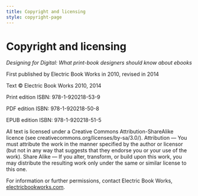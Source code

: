 ```yaml
---
title: Copyright and licensing
style: copyright-page
---
```


# Copyright and licensing

*Designing for Digital: What print-book designers should know about
ebooks*

First published by Electric Book Works in 2010, revised in 2014

Text © Electric Book Works 2010, 2014

Print edition ISBN: 978-1-920218-53-9

PDF edition ISBN: 978-1-920218-50-8

EPUB edition ISBN: 978-1-920218-51-5

All text is licensed under a Creative Commons Attribution-ShareAlike
licence (see creativecommons.org/licenses/by-sa/3.0/). Attribution — You
must attribute the work in the manner specified by the author or
licensor (but not in any way that suggests that they endorse you or your
use of the work). Share Alike — If you alter, transform, or build upon
this work, you may distribute the resulting work only under the same or
similar license to this one.

For information or further permissions, contact Electric Book Works,
[electricbookworks.com](http://electricbookworks.com).

